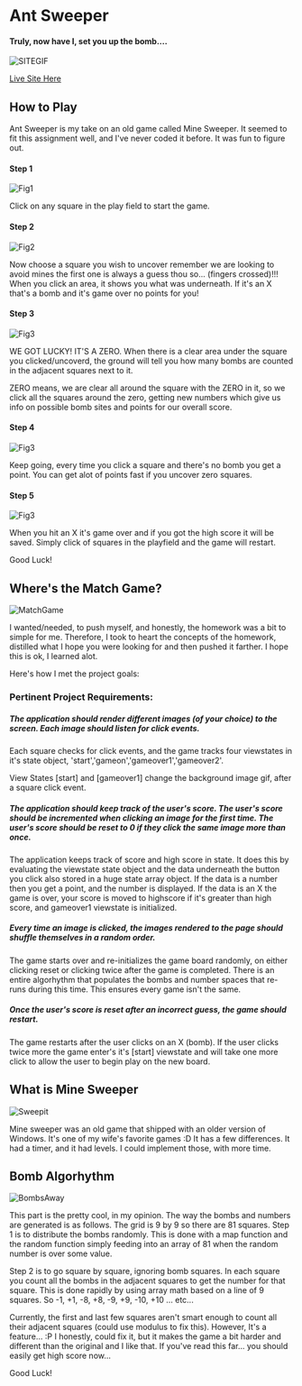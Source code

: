 # Ant Sweeper 
#### Truly, now have I, set you up the bomb....
![SITEGIF](https://shielded-wildwood-17962.herokuapp.com/DaBomb.gif)



[Live Site Here](https://shielded-wildwood-17962.herokuapp.com/)

## How to Play

Ant Sweeper is my take on an old game called Mine Sweeper. It seemed to fit this assignment well, and I've never coded it before. It was fun to figure out.

#### Step 1

![Fig1](https://raw.githubusercontent.com/aNap73/Sweeper/master/public/1.png)

Click on any square in the play field to start the game.

#### Step 2

![Fig2](https://raw.githubusercontent.com/aNap73/Sweeper/master/public/2.png)

Now choose a square you wish to uncover remember we are looking to avoid mines the first one is always a guess thou so... (fingers crossed)!!! When you click an area, it shows you what was underneath. If it's an X that's a bomb and it's game over no points for you!

#### Step 3

![Fig3](https://raw.githubusercontent.com/aNap73/Sweeper/master/public/2_5.png)

WE GOT LUCKY! IT'S A ZERO. When there is a clear area under the square you clicked/uncoverd, the ground will tell you how many bombs are counted in the adjacent squares next to it.

ZERO means, we are clear all around the square with the ZERO in it, so we click all the squares around the zero, getting new numbers which give us info on possible bomb sites and points for our overall score.

#### Step 4

![Fig3](https://raw.githubusercontent.com/aNap73/Sweeper/master/public/4.png)

Keep going, every time you click a square and there's no bomb you get a point. You can get alot of points fast if you uncover zero squares. 



#### Step 5

![Fig3](https://raw.githubusercontent.com/aNap73/Sweeper/master/public/3.png)

When you hit an X it's game over and if you got the high score it will be saved. Simply click of squares in the playfield and the game will restart.  

Good Luck!

## Where's the Match Game?

![MatchGame](https://i.giphy.com/lgF6RKNGujVQY.gif)

I wanted/needed, to push myself, and honestly, the homework was a bit to simple for me. Therefore, I took to heart the concepts of the homework, distilled what I hope you were looking for and then pushed it farther. I hope this is ok, I learned alot.

Here's how I met the project goals:

### Pertinent Project Requirements:

##### The application should render different images (of your choice) to the screen. Each image should listen for click events.

Each square checks for click events, and the game tracks four viewstates in it's state object, 'start','gameon','gameover1','gameover2'.

View States [start] and [gameover1] change the background image gif, after a square click event.

##### The application should keep track of the user's score. The user's score should be incremented when clicking an image for the first time. The user's score should be reset to 0 if they click the same image more than once.

The application keeps track of score and high score in state. It does this by evaluating the viewstate state object and the data underneath the button you click also stored in a huge state array object. If the data is a number then you get a point, and the number is displayed. If the data is an X the game is over, your score is moved to highscore if it's greater than high score, and gameover1 viewstate is initialized.

##### Every time an image is clicked, the images rendered to the page should shuffle themselves in a random order.

The game starts over and re-initializes the game board randomly, on either clicking reset or clicking twice after the game is completed.  There is an entire algorhythm that populates the bombs and number spaces that re-runs during this time. This ensures every game isn't the same. 

##### Once the user's score is reset after an incorrect guess, the game should restart.

The game restarts after the user clicks on an X (bomb). If the user clicks twice more the game enter's it's [start]  viewstate and will take one more click to allow the user to begin play on the new board.

## What is Mine Sweeper

![Sweepit](https://i.giphy.com/media/l3V0GQMoaDLVbjXEI/giphy.webp)

Mine sweeper was an old game that shipped with an older version of Windows.  It's one of my wife's favorite games :D
It has a few differences. It had a timer, and it had levels. I could implement those, with more time.

## Bomb Algorhythm

![BombsAway](https://78.media.tumblr.com/e4f99ef7ef7f658eb15fb8f5f97e1bf4/tumblr_nlyh5eTUBX1sa11jco1_540.gif)

This part is the pretty cool, in my opinion. The way the bombs and numbers are generated is as follows.  The grid is 9 by 9 so there are 81 squares.  Step 1 is to distribute the bombs randomly. This is done with a map function and the random function simply feeding into an array of 81 when the random number is over some value.  

Step 2 is to go square by square, ignoring bomb squares. In each square you count all the bombs in the adjacent squares to get the number for that square. This is done rapidly by using array math based on a line of 9 squares. So -1, +1, -8, +8, -9, +9, -10, +10 ... etc... 

Currently, the first and last few squares aren't smart enough to count all their adjacent squares (could use modulus to fix this). However, It's a feature... :P I honestly, could fix it, but it makes the game a bit harder and different than the original and I like that.  If you've read this far... you should easily get high score now... 

Good Luck!
